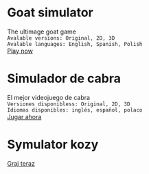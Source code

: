 # Goat simulator
The ultimage goat game \
`Avalable versions: Original, 2D, 3D` \
`Avalable languages: English, Spanish, Polish` \
[Play now](https://lb123658.github.io/goat/home)

# Simulador de cabra
El mejor videojuego de cabra \
`Versiones disponibless: Original, 2D, 3D` \
`Idiomas disponibles: inglés, español, polaco` \
[Jugar ahora](https://lb123658.github.io/goat/home)

# Symulator kozy
[Graj teraz](https://lb123658.github.io/goat/home)
